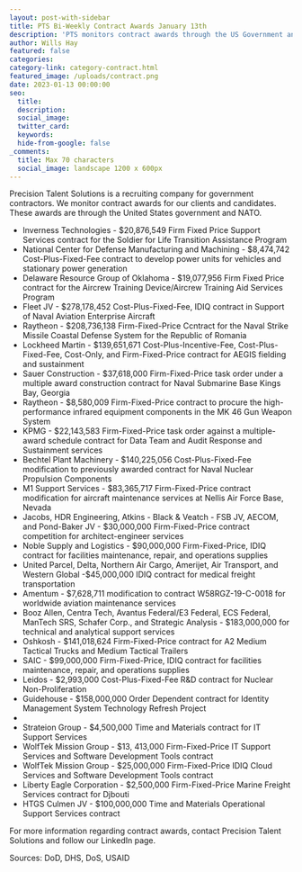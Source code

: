```yaml
---
layout: post-with-sidebar
title: PTS Bi-Weekly Contract Awards January 13th
description: 'PTS monitors contract awards through the US Government and NATO. '
author: Wills Hay
featured: false
categories:
category-link: category-contract.html
featured_image: /uploads/contract.png
date: 2023-01-13 00:00:00
seo:
  title:
  description:
  social_image:
  twitter_card:
  keywords:
  hide-from-google: false
_comments:
  title: Max 70 characters
  social_image: landscape 1200 x 600px
---
```

Precision Talent Solutions is a recruiting company for government contractors. We monitor contract awards for our clients and candidates. These awards are through the United States government and NATO.

* Inverness Technologies - $20,876,549 Firm Fixed Price Support Services contract for the Soldier for Life Transition Assistance Program
* National Center for Defense Manufacturing and Machining - $8,474,742 Cost-Plus-Fixed-Fee contract to develop power units for vehicles and stationary power generation
* Delaware Resource Group of Oklahoma - $19,077,956 Firm Fixed Price contract for the Aircrew Training Device/Aircrew Training Aid Services Program
* Fleet JV - $278,178,452 Cost-Plus-Fixed-Fee, IDIQ contract in Support of Naval Aviation Enterprise Aircraft
* Raytheon - $208,736,138 Firm-Fixed-Price Ccntract for the Naval Strike Missile Coastal Defense System for the Republic of Romania
* Lockheed Martin - $139,651,671 Cost-Plus-Incentive-Fee, Cost-Plus-Fixed-Fee, Cost-Only, and Firm-Fixed-Price contract for AEGIS fielding and sustainment
* Sauer Construction - $37,618,000 Firm-Fixed-Price task order under a multiple award construction contract for Naval Submarine Base Kings Bay, Georgia
* Raytheon - $8,580,009 Firm-Fixed-Price contract to procure the high-performance infrared equipment components in the MK 46 Gun Weapon System
* KPMG - $22,143,583 Firm-Fixed-Price task order against a multiple-award schedule contract for Data Team and Audit Response and Sustainment services
* Bechtel Plant Machinery - $140,225,056 Cost-Plus-Fixed-Fee modification to previously awarded contract for Naval Nuclear Propulsion Components
* M1 Support Services - $83,365,717 Firm-Fixed-Price contract modification for aircraft maintenance services at Nellis Air Force Base, Nevada
* Jacobs, HDR Engineering, Atkins - Black & Veatch - FSB JV, AECOM, and Pond-Baker JV - $30,000,000 Firm-Fixed-Price contract competition for architect-engineer services
* Noble Supply and Logistics - $90,000,000 Firm-Fixed-Price, IDIQ contract for facilities maintenance, repair, and operations supplies
* United Parcel, Delta, Northern Air Cargo, Amerijet, Air Transport, and Western Global -$45,000,000 IDIQ contract for medical freight transportation
* Amentum - $7,628,711 modification to contract W58RGZ-19-C-0018 for worldwide aviation maintenance services
* Booz Allen, Centra Tech, Avantus Federal/E3 Federal, ECS Federal, ManTech SRS, Schafer Corp., and Strategic Analysis - $183,000,000 for technical and analytical support services
* Oshkosh - $141,018,624 Firm-Fixed-Price contract for A2 Medium Tactical Trucks and Medium Tactical Trailers
* SAIC - $99,000,000 Firm-Fixed-Price, IDIQ contract for facilities maintenance, repair, and operations supplies
* Leidos - $2,993,000 Cost-Plus-Fixed-Fee R&D contract for Nuclear Non-Proliferation
* Guidehouse - $158,000,000 Order Dependent contract for Identity Management System Technology Refresh Project
*
* Strateion Group - $4,500,000 Time and Materials contract for IT Support Services
* WolfTek Mission Group - $13, 413,000 Firm-Fixed-Price IT Support Services and Software Development Tools contract
* WolfTek Mission Group - $25,000,000 Firm-Fixed-Price IDIQ Cloud Services and Software Development Tools contract
* Liberty Eagle Corporation - $2,500,000 Firm-Fixed-Price Marine Freight Services contract for Djbouti
* HTGS Culmen JV - $100,000,000 Time and Materials Operational Support Services contract

For more information regarding contract awards, contact Precision Talent Solutions and follow our LinkedIn page.

Sources: DoD, DHS, DoS, USAID